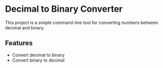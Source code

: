 # Decimal to Binary Converter

This project is a simple command-line tool for converting numbers between decimal and binary.

## Features

- Convert decimal to binary
- Convert binary to decimal
